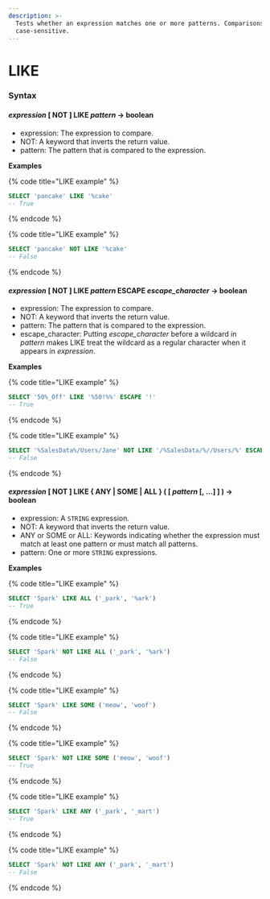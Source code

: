 ```yaml
---
description: >-
  Tests whether an expression matches one or more patterns. Comparisons are
  case-sensitive.
---
```


# LIKE

### Syntax <a href="#syntax" id="syntax"></a>

#### _expression_ \[ NOT ] LIKE _pattern_ → boolean <a href="#expression--not--like-pattern--boolean" id="expression--not--like-pattern--boolean"></a>

* expression: The expression to compare.
* NOT: A keyword that inverts the return value.
* pattern: The pattern that is compared to the expression.

**Examples**

{% code title="LIKE example" %}
```sql
SELECT 'pancake' LIKE '%cake'
-- True
```
{% endcode %}

{% code title="LIKE example" %}
```sql
SELECT 'pancake' NOT LIKE '%cake'
-- False
```
{% endcode %}

#### _expression_ \[ NOT ] LIKE _pattern_ ESCAPE _escape\_character_ → boolean <a href="#expression--not--like-pattern-escape-escape_character--boolean" id="expression--not--like-pattern-escape-escape_character--boolean"></a>

* expression: The expression to compare.
* NOT: A keyword that inverts the return value.
* pattern: The pattern that is compared to the expression.
* escape\_character: Putting _escape\_character_ before a wildcard in _pattern_ makes LIKE treat the wildcard as a regular character when it appears in _expression_.

**Examples**

{% code title="LIKE example" %}
```sql
SELECT '50%_Off' LIKE '%50!%%' ESCAPE '!'
-- True
```
{% endcode %}

{% code title="LIKE example" %}
```sql
SELECT '%SalesData%/Users/Jane' NOT LIKE '/%SalesData/%//Users/%' ESCAPE '/'
-- False
```
{% endcode %}

#### _expression_ \[ NOT ] LIKE { ANY | SOME | ALL } ( \[ _pattern_ \[, …] ] ) → boolean <a href="#expression--not--like--any--some--all----pattern------boolean" id="expression--not--like--any--some--all----pattern------boolean"></a>

* expression: A `STRING` expression.
* NOT: A keyword that inverts the return value.
* ANY or SOME or ALL: Keywords indicating whether the expression must match at least one pattern or must match all patterns.
* pattern: One or more `STRING` expressions.

**Examples**

{% code title="LIKE example" %}
```sql
SELECT 'Spark' LIKE ALL ('_park', '%ark')
-- True
```
{% endcode %}

{% code title="LIKE example" %}
```sql
SELECT 'Spark' NOT LIKE ALL ('_park', '%ark')
-- False
```
{% endcode %}

{% code title="LIKE example" %}
```sql
SELECT 'Spark' LIKE SOME ('meow', 'woof')
-- False
```
{% endcode %}

{% code title="LIKE example" %}
```sql
SELECT 'Spark' NOT LIKE SOME ('meow', 'woof')
-- True
```
{% endcode %}

{% code title="LIKE example" %}
```sql
SELECT 'Spark' LIKE ANY ('_park', '_mart')
-- True
```
{% endcode %}

{% code title="LIKE example" %}
```sql
SELECT 'Spark' NOT LIKE ANY ('_park', '_mart')
-- False
```
{% endcode %}
